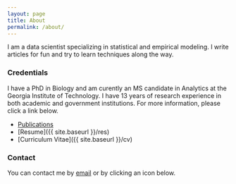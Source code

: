```yaml
---
layout: page
title: About
permalink: /about/
---
```


I am a data scientist specializing in statistical and empirical modeling. I write articles for fun and try to learn techniques along the way.

### Credentials

I have a PhD in Biology and am curently an MS candidate in Analytics at the Georgia Institute of Technology. I have 13 years of research experience in both academic and government institutions. For more information, please click a link below.

 * [Publications](https://scholar.google.com/citations?hl=en&user=wfn0gRYAAAAJ)
 * [Resume]({{ site.baseurl }}/res)
 * [Curriculum Vitae]({{ site.baseurl }}/cv)


### Contact

You can contact me by [email](mailto:cwalte12@mail.wvu.edu) or by clicking an icon below.

